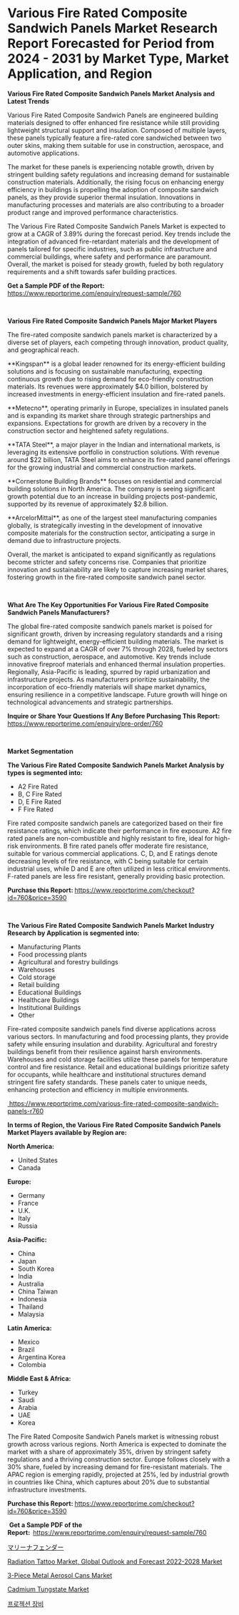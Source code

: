 <p><h1>Various Fire Rated Composite Sandwich Panels Market Research Report Forecasted for Period from 2024 -  2031 by Market Type, Market Application, and Region</h1></p><p><strong>Various Fire Rated Composite Sandwich Panels Market Analysis and Latest Trends</strong></p>
<p><p>Various Fire Rated Composite Sandwich Panels are engineered building materials designed to offer enhanced fire resistance while still providing lightweight structural support and insulation. Composed of multiple layers, these panels typically feature a fire-rated core sandwiched between two outer skins, making them suitable for use in construction, aerospace, and automotive applications.</p><p>The market for these panels is experiencing notable growth, driven by stringent building safety regulations and increasing demand for sustainable construction materials. Additionally, the rising focus on enhancing energy efficiency in buildings is propelling the adoption of composite sandwich panels, as they provide superior thermal insulation. Innovations in manufacturing processes and materials are also contributing to a broader product range and improved performance characteristics.</p><p>The Various Fire Rated Composite Sandwich Panels Market is expected to grow at a CAGR of 3.89% during the forecast period. Key trends include the integration of advanced fire-retardant materials and the development of panels tailored for specific industries, such as public infrastructure and commercial buildings, where safety and performance are paramount. Overall, the market is poised for steady growth, fueled by both regulatory requirements and a shift towards safer building practices.</p></p>
<p><strong>Get a Sample PDF of the Report:&nbsp;</strong> <a href="https://www.reportprime.com/enquiry/request-sample/760">https://www.reportprime.com/enquiry/request-sample/760</a></p>
<p>&nbsp;</p>
<p><strong>Various Fire Rated Composite Sandwich Panels Major Market Players</strong></p>
<p><p>The fire-rated composite sandwich panels market is characterized by a diverse set of players, each competing through innovation, product quality, and geographical reach. </p><p>**Kingspan** is a global leader renowned for its energy-efficient building solutions and is focusing on sustainable manufacturing, expecting continuous growth due to rising demand for eco-friendly construction materials. Its revenues were approximately $4.0 billion, bolstered by increased investments in energy-efficient insulation and fire-rated panels.</p><p>**Metecno**, operating primarily in Europe, specializes in insulated panels and is expanding its market share through strategic partnerships and expansions. Expectations for growth are driven by a recovery in the construction sector and heightened safety regulations.</p><p>**TATA Steel**, a major player in the Indian and international markets, is leveraging its extensive portfolio in construction solutions. With revenue around $22 billion, TATA Steel aims to enhance its fire-rated panel offerings for the growing industrial and commercial construction markets.</p><p>**Cornerstone Building Brands** focuses on residential and commercial building solutions in North America. The company is seeing significant growth potential due to an increase in building projects post-pandemic, supported by its revenue of approximately $2.8 billion.</p><p>**ArcelorMittal**, as one of the largest steel manufacturing companies globally, is strategically investing in the development of innovative composite materials for the construction sector, anticipating a surge in demand due to infrastructure projects. </p><p>Overall, the market is anticipated to expand significantly as regulations become stricter and safety concerns rise. Companies that prioritize innovation and sustainability are likely to capture increasing market shares, fostering growth in the fire-rated composite sandwich panel sector.</p></p>
<p>&nbsp;</p>
<p><strong>What Are The Key Opportunities For Various Fire Rated Composite Sandwich Panels Manufacturers?</strong></p>
<p><p>The global fire-rated composite sandwich panels market is poised for significant growth, driven by increasing regulatory standards and a rising demand for lightweight, energy-efficient building materials. The market is expected to expand at a CAGR of over 7% through 2028, fueled by sectors such as construction, aerospace, and automotive. Key trends include innovative fireproof materials and enhanced thermal insulation properties. Regionally, Asia-Pacific is leading, spurred by rapid urbanization and infrastructure projects. As manufacturers prioritize sustainability, the incorporation of eco-friendly materials will shape market dynamics, ensuring resilience in a competitive landscape. Future growth will hinge on technological advancements and strategic partnerships.</p></p>
<p><strong>Inquire or Share Your Questions If Any Before Purchasing This Report:</strong> <a href="https://www.reportprime.com/enquiry/pre-order/760">https://www.reportprime.com/enquiry/pre-order/760</a></p>
<p>&nbsp;</p>
<p><strong>Market Segmentation</strong></p>
<p><strong>The Various Fire Rated Composite Sandwich Panels Market Analysis by types is segmented into:</strong></p>
<p><ul><li>A2 Fire Rated</li><li>B, C Fire Rated</li><li>D, E Fire Rated</li><li>F Fire Rated</li></ul></p>
<p><p>Fire rated composite sandwich panels are categorized based on their fire resistance ratings, which indicate their performance in fire exposure. A2 fire rated panels are non-combustible and highly resistant to fire, ideal for high-risk environments. B fire rated panels offer moderate fire resistance, suitable for various commercial applications. C, D, and E ratings denote decreasing levels of fire resistance, with C being suitable for certain industrial uses, while D and E are often utilized in less critical environments. F-rated panels are less fire resistant, generally providing basic protection.</p></p>
<p><strong>Purchase this Report:&nbsp;</strong><a href="https://www.reportprime.com/checkout?id=760&price=3590">https://www.reportprime.com/checkout?id=760&price=3590</a></p>
<p>&nbsp;</p>
<p><strong>The Various Fire Rated Composite Sandwich Panels Market Industry Research by Application is segmented into:</strong></p>
<p><ul><li>Manufacturing Plants</li><li>Food processing plants</li><li>Agricultural and forestry buildings</li><li>Warehouses</li><li>Cold storage</li><li>Retail building</li><li>Educational Buildings</li><li>Healthcare Buildings</li><li>Institutional Buildings</li><li>Other</li></ul></p>
<p><p>Fire-rated composite sandwich panels find diverse applications across various sectors. In manufacturing and food processing plants, they provide safety while ensuring insulation and durability. Agricultural and forestry buildings benefit from their resilience against harsh environments. Warehouses and cold storage facilities utilize these panels for temperature control and fire resistance. Retail and educational buildings prioritize safety for occupants, while healthcare and institutional structures demand stringent fire safety standards. These panels cater to unique needs, enhancing protection and efficiency in multiple environments.</p></p>
<p><a href="https://www.reportprime.com/various-fire-rated-composite-sandwich-panels-r760">&nbsp;https://www.reportprime.com/various-fire-rated-composite-sandwich-panels-r760</a></p>
<p><strong>In terms of Region, the Various Fire Rated Composite Sandwich Panels Market Players available by Region are:</strong></p>
<p>
    <p> <strong> North America: </strong>
        <ul>
            <li>United States</li>
            <li>Canada</li>
        </ul>
        </p> 
    <p> <strong> Europe: </strong>
        <ul>
            <li>Germany</li>
            <li>France</li>
            <li>U.K.</li>
            <li>Italy</li>
            <li>Russia</li>
        </ul>
        </p> 
    <p> <strong> Asia-Pacific: </strong>
        <ul>
            <li>China</li>
            <li>Japan</li>
            <li>South Korea</li>
            <li>India</li>
            <li>Australia</li>
            <li>China Taiwan</li>
            <li>Indonesia</li>
            <li>Thailand</li>
            <li>Malaysia</li>
        </ul>
        </p> 
    <p> <strong> Latin America: </strong>
        <ul>
            <li>Mexico</li>
            <li>Brazil</li>
            <li>Argentina Korea</li>
            <li>Colombia</li>
        </ul>
        </p> 
    <p> <strong> Middle East & Africa: </strong>
        <ul>
            <li>Turkey</li>
            <li>Saudi</li>
            <li>Arabia</li>
            <li>UAE</li>
            <li>Korea</li>
        </ul>
    </p>
    </p>
<p><p>The Fire Rated Composite Sandwich Panels market is witnessing robust growth across various regions. North America is expected to dominate the market with a share of approximately 35%, driven by stringent safety regulations and a thriving construction sector. Europe follows closely with a 30% share, fueled by increasing demand for fire-resistant materials. The APAC region is emerging rapidly, projected at 25%, led by industrial growth in countries like China, which captures about 20% due to substantial infrastructure investments.</p></p>
<p><strong>Purchase this Report: </strong><a href="https://www.reportprime.com/checkout?id=760&price=3590">https://www.reportprime.com/checkout?id=760&price=3590</a></p>
<p>&nbsp;<strong>Get a Sample PDF of the Report:&nbsp;&nbsp;</strong><a href="https://www.reportprime.com/enquiry/request-sample/760">https://www.reportprime.com/enquiry/request-sample/760</a></p>
<p><strong></strong></p>
<p><p><a href="https://medium.com/@adalineconnelly2023/%E6%96%B0%E8%88%88%E5%B8%82%E5%A0%B4%E3%81%AE%E3%83%88%E3%83%AC%E3%83%B3%E3%83%89%E3%81%A8%E3%83%9E%E3%83%AA%E3%83%BC%E3%83%8A%E3%83%95%E3%82%A7%E3%83%B3%E3%83%80%E3%83%BC%E5%B8%82%E5%A0%B4%E3%81%AE%E5%9C%B0%E5%9F%9F%E5%88%86%E6%9E%90-2024%E5%B9%B4%E3%81%8B%E3%82%892031%E5%B9%B4%E3%81%AE%E4%BA%88%E6%B8%AC-dd781de79870">マリーナフェンダー</a></p><p><a href="https://www.linkedin.com/pulse/global-radiation-tattoo-market-outlook-forecast-2022-2028-size-ycvpe?trackingId=Mly2sZC%2BR5KkrK4nlTYxvg%3D%3D">Radiation Tattoo Market, Global Outlook and Forecast 2022-2028 Market</a></p><p><a href="https://issuu.com/reportprime-2/docs/3-piece-metal-aerosol-cans-market-s_d0b0cd97324adb">3-Piece Metal Aerosol Cans Market</a></p><p><a href="https://medium.com/@kimvicki3211/cadmium-tungstate-industry-sector-market-dynamics-and-future-scenarios-2024-2031-dfbea0373d61">Cadmium Tungstate Market</a></p><p><a href="https://medium.com/@petbigbeepjn/%ED%94%84%EB%A1%9C%EC%A0%9D%EC%85%98-%EC%9E%A5%EB%B9%84-%EC%8B%9C%EC%9E%A5-%EA%B7%9C%EB%AA%A8-%EB%B0%8F-%EC%A0%90%EC%9C%A0%EC%9C%A8-%EB%B6%84%EC%84%9D-%EC%84%B1%EC%9E%A5-%EB%8F%99%ED%96%A5-%EB%B0%8F-%EC%98%88%EC%B8%A1-2024-2031-9dd54bd26bfe">프로젝션 장비</a></p></p>